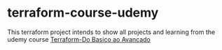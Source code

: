 # terraform-course-udemy

This terraform project intends to show all projects and learning from the udemy course [Terraform-Do Basico ao Avancado](https://www.udemy.com/course/terraform-do-basico-ao-avancado/)